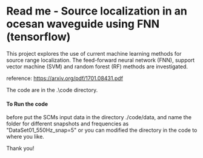 # Read me - Source localization in an ocesan waveguide using FNN (tensorflow)

This project explores the use of current machine learning
methods for source range localization. The feed-forward
neural network (FNN), support vector machine (SVM)
and random forest (RF) methods are investigated.

reference: https://arxiv.org/pdf/1701.08431.pdf

The code are in the .\code directory.
#### To Run the code
before put the SCMs input data in the directory ./code/data, and name the folder for different snapshots and frequencies as "DataSet01_550Hz_snap=5" or you can modified the directory in the code to where you like.  

Thank you!
